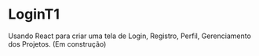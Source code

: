 # LoginT1
Usando React para criar uma tela de Login, Registro, Perfil, Gerenciamento dos Projetos. (Em construção)
